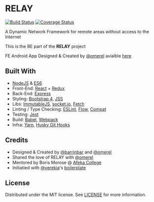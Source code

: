 # RELAY

[![Build Status](https://img.shields.io/travis/barrinbar/RELAY.svg?style=flat-square)](https://travis-ci.org/barrinbar/RELAY)
[![Coverage Status](https://img.shields.io/coveralls/barrinbar/RELAY.svg?style=flat-square)](https://coveralls.io/github/barrinbar/RELAY?branch=master)

A Dynamic Network Framework for remote areas without access to the Internet

This is the BE part of the **RELAY** project

FE Android App Designed & Created by [@omerel](https://github.com//omerel) avialble [here](https://github.com/omerel/RELAY)

## Built With

* [NodeJS](https://nodejs.org/) & [ES6](http://es6-features.org/)
* Front-End: [React](https://facebook.github.io/react/) + [Redux](http://redux.js.org)
* Back-End: [Express](https://expressjs.com)
* Styling: [Bootstrap 4](https://v4-alpha.getbootstrap.com), [JSS](http://cssinjs.org/)
* Libs: [ImmutableJS](https://facebook.github.io/immutable-js/), [socket.io](https://github.com/socketio/socket.io), [Fetch](https://developer.mozilla.org/en-US/docs/Web/API/Fetch_API/Using_Fetch)
* Linting / Type Checking: [ESLint](http://eslint.org/), [Flow](https://flowtype.org/), [Compat](https://github.com/amilajack/eslint-plugin-compat)
* Testing: [Jest](https://facebook.github.io/jest/)
* Build: [Babel](https://babeljs.io/), [Webpack](https://webpack.js.org/)
* Infra: [Yarn](https://yarnpkg.com/), [Husky Git Hooks](https://github.com/typicode/husky)

## Credits

* Designed & Created by [@barrinbar](https://github.com/barrinbar/) and [@omerel](https://github.com//omerel)
* Shared the love of RELAY with [@omerel](https://github.com//omerel)
* Mentored by Boris Morose @ [Afeka College](http://english.afeka.ac.il)
* Initiatied with [@verekia](https://github.com/verekia/)'s [boilerplate](https://github.com/verekia/js-stack-from-scratch/releases)

## License

Distributed under the MIT license. See [LICENSE](LICENSE) for more information.